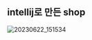 <h2>intellij로 만든 shop</h2>
 


 
![20230622_151534](https://github.com/minkyi2180/intel_shop/assets/130128767/7578e9ce-b886-4db5-95a5-d9a91ec9cd2d)
